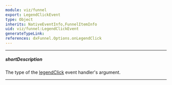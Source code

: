 ```yaml
---
module: viz/funnel
export: LegendClickEvent
type: Object
inherits: NativeEventInfo,FunnelItemInfo
uid: viz/funnel:LegendClickEvent
generateTypeLink: 
references: dxFunnel.Options.onLegendClick
---
```

---
##### shortDescription
The type of the [legendClick]({basewidgetpath}/Events/#legendClick) event handler's argument.

---
<!-- Description goes here -->